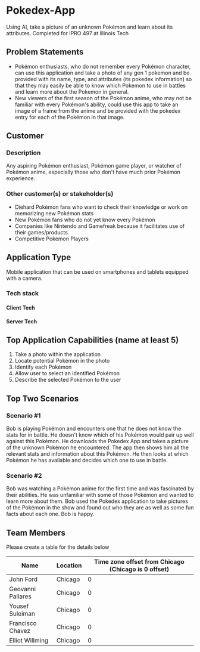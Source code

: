 # Pokedex-App
Using AI, take a picture of an unknown Pokémon and learn about its attributes. Completed for IPRO 497 at Illinois Tech
## Problem Statements
- Pokémon enthusiasts, who do not remember every Pokémon character, can use this application and take a photo of any gen 1 pokemon and be provided with its name, type, and attributes (its pokedex information) so that they may easily be able to know which Pokemon to use in battles and learn more about the Pokemon in general.
- New viewers of the first season of the Pokémon anime, who may not be familiar with every Pokémon's ability, could use this app to take an image of a frame from the anime and be provided with the pokedex entry for each of the Pokémon in that image.

## Customer
### Description
Any aspiring Pokémon enthusiast, Pokémon game player, or watcher of Pokémon anime, especially those who don't have much prior Pokémon experience.

### Other customer(s) or stakeholder(s)
- Diehard Pokémon fans who want to check their knowledge or work on memorizing new Pokémon stats
- New Pokémon fans who do not yet know every Pokémon
- Companies like Nintendo and Gamefreak because it facilitates use of their games/products
- Competitive Pokemon Players

## Application Type
Mobile application that can be used on smartphones and tablets equipped with a camera.
 
### Tech stack

#### Client Tech 
#### Server Tech
 
## Top Application Capabilities (name at least 5)
1. Take a photo within the application
2. Locate potential Pokémon in the photo
3. Identify each Pokémon
4. Allow user to select an identified Pokémon
5. Describe the selected Pokémon to the user

## Top Two Scenarios

### Scenario #1
Bob is playing Pokémon and encounters one that he does not know the stats for in battle. He doesn't know which of his Pokémon would pair up well against this Pokémon. He downloads the Pokedex App and takes a picture of the unknown Pokémon he encountered. The app then shows him all the relevant stats and information about this Pokémon. He then looks at which Pokémon he has available and decides which one to use in battle.

### Scenario #2
Bob was watching a Pokémon anime for the first time and was fascinated by their abilities. He was unfamiliar with some of those Pokémon and wanted to learn more about them. Bob used the Pokedex application to take pictures of the Pokémon in the show and found out who they are as well as some fun facts about each one. Bob is happy.

## Team Members
Please create a table for the details below 

| Name |	Location	| Time zone offset from Chicago (Chicago is 0 offset)|
| --- | --- | --- |
| John Ford | Chicago | 0 |
| Geovanni Pallares | Chicago | 0 |
| Yousef Suleiman | Chicago | 0 |
| Francisco Chavez | Chicago | 0 |
| Elliot Willming | Chicago | 0 |
